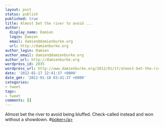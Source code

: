```yaml
---
layout: post
status: publish
published: true
title: Almost bet the river to avoid ...
author:
  display_name: Damien
  login: Damien
  email: damien@damienburke.org
  url: http://damienburke.org
author_login: Damien
author_email: damien@damienburke.org
author_url: http://damienburke.org
wordpress_id: 2035
wordpress_url: http://www.damienburke.org/2012/01/17/almost-bet-the-river-to-avoid/
date: '2012-01-17 22:41:37 +0000'
date_gmt: '2012-01-18 03:41:37 +0000'
categories:
- tweet
tags:
- tweet
comments: []
---
```

<p>Almost bet the river to avoid being bluffed. Check-called instead and won without a showdown. #<a href="http:&#47;&#47;search.twitter.com&#47;search?q=%23poker" class="aktt_hashtag">poker<&#47;a></p>
